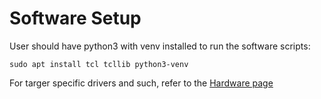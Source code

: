 # Software Setup

User should have python3 with venv installed to run the software scripts: 

    sudo apt install tcl tcllib python3-venv

For targer specific drivers and such, refer to the [Hardware page](hardware.md)